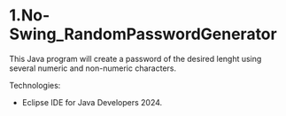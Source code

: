 # 1.No-Swing_RandomPasswordGenerator

This Java program will create a password of the desired lenght using several numeric and non-numeric characters.

Technologies:
  - Eclipse IDE for Java Developers 2024.
